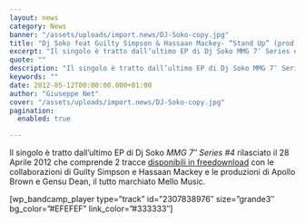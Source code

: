 ```yaml
---
layout: news
category: News
banner: "/assets/uploads/import.news/DJ-Soko-copy.jpg"
title: "Dj Soko feat Guilty Simpson & Hassaan Mackey- “Stand Up” (prod. Apollo Brown)"
excerpt: "Il singolo è tratto dall’ultimo EP di Dj Soko MMG 7″ Series #4 rilasciato il 28 Aprile 2012 che comprende 2 tracce disponibili in freedownload con le collaborazioni di Guilty Simpson e Hassaan Mackey e le produzioni di Apollo Brown e Gensu Dean, il tutto marchiato Mello Music.   [wp_bandcamp_player type=”track” id=”2307838976″ size=”grande3″ bg_color=”#EFEFEF” link_color=”#333333&#"
quote: ""
description: "Il singolo è tratto dall’ultimo EP di Dj Soko MMG 7″ Series #4 rilasciato il 28 Aprile 2012 che comprende 2 tracce disponibili in freedownload con le collaborazioni di Guilty Simpson e Hassaan Mackey e le produzioni di Apollo Brown e Gensu Dean, il tutto marchiato Mello Music.   [wp_bandcamp_player type=”track” id=”2307838976″ size=”grande3″ bg_color=”#EFEFEF” link_color=”#333333&#"
keywords: ""
date: 2012-05-12T00:00:00.000+01:00
author: "Giuseppe Net"
cover: "/assets/uploads/import.news/DJ-Soko-copy.jpg"
pagination:
  enabled: true

---
```


Il singolo è tratto dall’ultimo EP di Dj Soko _MMG 7″ Series #4_ rilasciato il 28 Aprile 2012 che comprende 2 tracce [disponibili in freedownload](https://mellomusicgroup.bandcamp.com/track/stand-up-feat-guilty-simpson-hassaan-mackey-prod-apollo-brown-2) con le collaborazioni di Guilty Simpson e Hassaan Mackey e le produzioni di Apollo Brown e Gensu Dean, il tutto marchiato Mello Music.

  
\[wp\_bandcamp\_player type=”track” id=”2307838976″ size=”grande3″ bg\_color=”#EFEFEF” link\_color=”#333333″\]